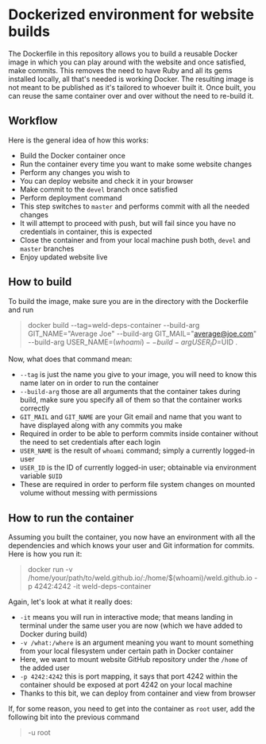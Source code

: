 Dockerized environment for website builds
=========================================

The Dockerfile in this repository allows you to build a reusable Docker image in which you can play around with the website and once satisfied, make commits.
This removes the need to have Ruby and all its gems installed locally, all that's needed is working Docker.
The resulting image is not meant to be published as it's tailored to whoever built it.
Once built, you can reuse the same container over and over without the need to re-build it.


Workflow
--------

Here is the general idea of how this works:

* Build the Docker container once
* Run the container every time you want to make some website changes
* Perform any changes you wish to
* You can deploy website and check it in your browser
* Make commit to the `devel` branch once satisfied
* Perform deployment command
 * This step switches to `master` and performs commit with all the needed changes
 * It will attempt to proceed with push, but will fail since you have no credentials in container, this is expected
* Close the container and from your local machine push both, `devel` and `master` branches
* Enjoy updated website live

How to build
------------

To build the image, make sure you are in the directory with the Dockerfile and run

> docker build --tag=weld-deps-container --build-arg GIT_NAME="Average Joe" --build-arg GIT_MAIL="average@joe.com" --build-arg USER_NAME=$(whoami) --build-arg USER_ID=$UID .

Now, what does that command mean:
 * `--tag` is just the name you give to your image, you will need to know this name later on in order to run the container
 * `--build-arg` those are all arguments that the container takes during build, make sure you specify all of them so that the container works correctly
  * `GIT_MAIL` and `GIT_NAME` are your Git email and name that you want to have displayed along with any commits you make
   * Required in order to be able to perform commits inside container without the need to set credentials after each login
  * `USER_NAME` is the result of `whoami` command; simply a currently logged-in user
  * `USER_ID` is the ID of currently logged-in user; obtainable via environment variable `$UID`
   * These are required in order to perform file system changes on mounted volume without messing with permissions


How to run the container
------------------------

Assuming you built the container, you now have an environment with all the dependencies and which knows your user and Git information for commits.
Here is how you run it:

> docker run -v /home/your/path/to/weld.github.io/:/home/$(whoami)/weld.github.io -p 4242:4242 -it weld-deps-container

Again, let's look at what it really does:

 * `-it` means you will run in interactive mode; that means landing in terminal under the same user you are now (which we have added to Docker during build)
 * `-v /what:/where` is an argument meaning you want to mount something from your local filesystem under certain path in Docker container
  * Here, we want to mount website GitHub repository under the `/home` of the added user
 * `-p 4242:4242` this is port mapping, it says that port 4242 within the container should be exposed at port 4242 on your local machine
  * Thanks to this bit, we can deploy from container and view from browser


If, for some reason, you need to get into the container as `root` user, add the following bit into the previous command

> -u root

